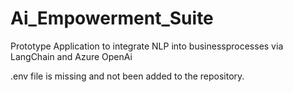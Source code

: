 # Ai_Empowerment_Suite
Prototype Application to integrate NLP into businessprocesses via LangChain and Azure OpenAi

.env file is missing and not been added to the repository.

